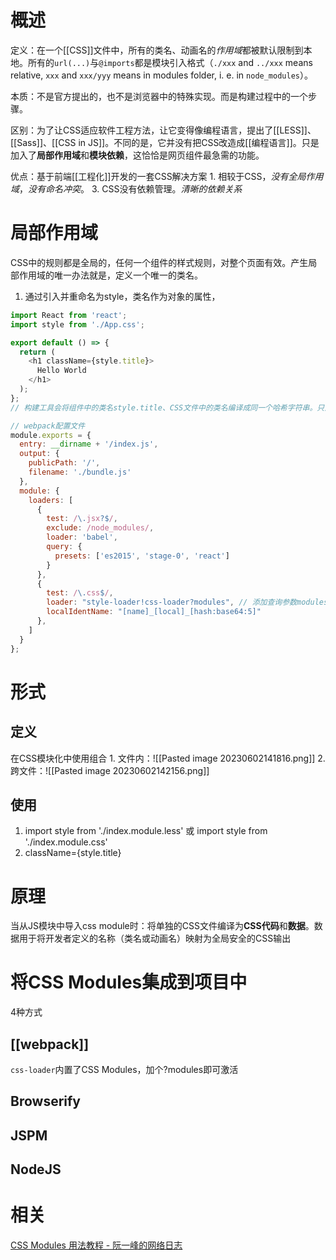 # 概述
定义：在一个[[CSS]]文件中，所有的类名、动画名的*作用域*都被默认限制到本地。所有的`url(...)`与`@imports`都是模块引入格式（`./xxx` and `../xxx` means relative, `xxx` and `xxx/yyy` means in modules folder, i. e. in `node_modules`）。

本质：不是官方提出的，也不是浏览器中的特殊实现。而是构建过程中的一个步骤。

区别：为了让CSS适应软件工程方法，让它变得像编程语言，提出了[[LESS]]、[[Sass]]、[[CSS in JS]]。不同的是，它并没有把CSS改造成[[编程语言]]。只是加入了**局部作用域**和**模块依赖**，这恰恰是网页组件最急需的功能。

优点：基于前端[[工程化]]开发的一套CSS解决方案
	1. 相较于CSS，*没有全局作用域*，*没有命名冲突*。
	3. CSS没有依赖管理。*清晰的依赖关系* 
# 局部作用域
CSS中的规则都是全局的，任何一个组件的样式规则，对整个页面有效。产生局部作用域的唯一办法就是，定义一个唯一的类名。
1. 通过引入并重命名为style，类名作为对象的属性，
```js
import React from 'react';
import style from './App.css';

export default () => {
  return (
    <h1 className={style.title}>
      Hello World
    </h1>
  );
};
// 构建工具会将组件中的类名style.title、CSS文件中的类名编译成同一个哈希字符串。只对当前组件有效
```
```js
// webpack配置文件
module.exports = {
  entry: __dirname + '/index.js',
  output: {
    publicPath: '/',
    filename: './bundle.js'
  },
  module: {
    loaders: [
      {
        test: /\.jsx?$/,
        exclude: /node_modules/,
        loader: 'babel',
        query: {
          presets: ['es2015', 'stage-0', 'react']
        }
      },
      {
        test: /\.css$/,
        loader: "style-loader!css-loader?modules", // 添加查询参数modules表示打开css module功能
        localIdentName: "[name]_[local]_[hash:base64:5]"
      },
    ]
  }
};
```
# 形式
## 定义
在CSS模块化中使用组合
	1. 文件内：![[Pasted image 20230602141816.png]] 
	2. 跨文件：![[Pasted image 20230602142156.png]] 

## 使用
1. import style from './index.module.less' 或 import style from './index.module.css'
2. className={style.title}

# 原理
当从JS模块中导入css module时：将单独的CSS文件编译为**CSS代码**和**数据**。数据用于将开发者定义的名称（类名或动画名）映射为全局安全的CSS输出
# 将CSS Modules集成到项目中
4种方式
## [[webpack]] 
`css-loader`内置了CSS Modules，加个?modules即可激活
## Browserify
## JSPM
## NodeJS

# 相关
[CSS Modules 用法教程 - 阮一峰的网络日志](http://www.ruanyifeng.com/blog/2016/06/css_modules.html) 